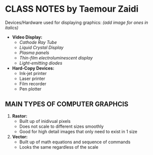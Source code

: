 # **CLASS NOTES** by Taemour Zaidi

Devices/Hardware used for displaying graphics: _(add image for ones in italics)_
- **Video Display:**
    - _Cathode Ray Tube_
    - _Liquid Crystal Display_
    - _Plasma panels_
    - _Thin-film electroluminescent display_
    - _Light-emitting diodes_
- **Hard-Copy Devices:**
    - Ink-jet printer
    - Laser printer
    - Film recorder
    - Pen plotter

## MAIN TYPES OF COMPUTER GRAPHCIS
1. **Rastor:**
    - Built up of inidivual pixels
    - Does not scale to different sizes smoothly
    - Good for high detail images that only need to exist in 1 size
1. **Vector:**
    - Built up of math equations and sequence of commands
    - Looks the same regardless of the scale

